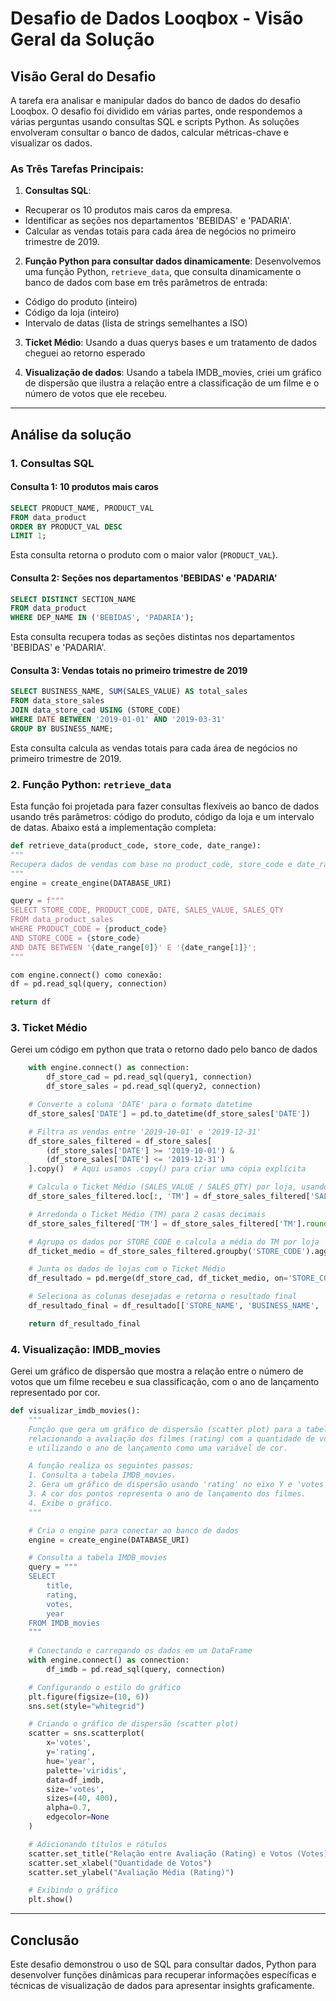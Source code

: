 # Desafio de Dados Looqbox - Visão Geral da Solução

## Visão Geral do Desafio

A tarefa era analisar e manipular dados do banco de dados do desafio Looqbox. O desafio foi dividido em várias partes, onde respondemos a várias perguntas usando consultas SQL e scripts Python. As soluções envolveram consultar o banco de dados, calcular métricas-chave e visualizar os dados.

### As Três Tarefas Principais:

1. **Consultas SQL**:
- Recuperar os 10 produtos mais caros da empresa.
- Identificar as seções nos departamentos 'BEBIDAS' e 'PADARIA'.
- Calcular as vendas totais para cada área de negócios no primeiro trimestre de 2019.

2. **Função Python para consultar dados dinamicamente**:
Desenvolvemos uma função Python, `retrieve_data`, que consulta dinamicamente o banco de dados com base em três parâmetros de entrada:
- Código do produto (inteiro)
- Código da loja (inteiro)
- Intervalo de datas (lista de strings semelhantes a ISO)

3. **Ticket Médio**:
Usando a duas querys bases e um tratamento de dados cheguei ao retorno esperado

4. **Visualização de dados**:
Usando a tabela IMDB_movies, criei um gráfico de dispersão que ilustra a relação entre a classificação de um filme e o número de votos que ele recebeu.

---
## Análise da solução

### 1. Consultas SQL

#### Consulta 1: 10 produtos mais caros
```sql
SELECT PRODUCT_NAME, PRODUCT_VAL
FROM data_product
ORDER BY PRODUCT_VAL DESC
LIMIT 1;
```
Esta consulta retorna o produto com o maior valor (`PRODUCT_VAL`).

#### Consulta 2: Seções nos departamentos 'BEBIDAS' e 'PADARIA'
```sql
SELECT DISTINCT SECTION_NAME
FROM data_product
WHERE DEP_NAME IN ('BEBIDAS', 'PADARIA');
```
Esta consulta recupera todas as seções distintas nos departamentos 'BEBIDAS' e 'PADARIA'.

#### Consulta 3: Vendas totais no primeiro trimestre de 2019
```sql
SELECT BUSINESS_NAME, SUM(SALES_VALUE) AS total_sales
FROM data_store_sales
JOIN data_store_cad USING (STORE_CODE)
WHERE DATE BETWEEN '2019-01-01' AND '2019-03-31'
GROUP BY BUSINESS_NAME;
```
Esta consulta calcula as vendas totais para cada área de negócios no primeiro trimestre de 2019.

### 2. Função Python: `retrieve_data`

Esta função foi projetada para fazer consultas flexíveis ao banco de dados usando três parâmetros: código do produto, código da loja e um intervalo de datas. Abaixo está a implementação completa:

```python
def retrieve_data(product_code, store_code, date_range):
"""
Recupera dados de vendas com base no product_code, store_code e date_range fornecidos.
"""
engine = create_engine(DATABASE_URI)

query = f"""
SELECT STORE_CODE, PRODUCT_CODE, DATE, SALES_VALUE, SALES_QTY
FROM data_product_sales
WHERE PRODUCT_CODE = {product_code}
AND STORE_CODE = {store_code}
AND DATE BETWEEN '{date_range[0]}' E '{date_range[1]}';
"""

com engine.connect() como conexão:
df = pd.read_sql(query, connection)

return df
```


### 3. Ticket Médio
Gerei um código em python que trata o retorno dado pelo banco de dados

```python
    with engine.connect() as connection:
        df_store_cad = pd.read_sql(query1, connection)
        df_store_sales = pd.read_sql(query2, connection)

    # Converte a coluna 'DATE' para o formato datetime
    df_store_sales['DATE'] = pd.to_datetime(df_store_sales['DATE'])

    # Filtra as vendas entre '2019-10-01' e '2019-12-31'
    df_store_sales_filtered = df_store_sales[
        (df_store_sales['DATE'] >= '2019-10-01') &
        (df_store_sales['DATE'] <= '2019-12-31')
    ].copy()  # Aqui usamos .copy() para criar uma cópia explícita

    # Calcula o Ticket Médio (SALES_VALUE / SALES_QTY) por loja, usando .loc[] para evitar o alerta
    df_store_sales_filtered.loc[:, 'TM'] = df_store_sales_filtered['SALES_VALUE'] / df_store_sales_filtered['SALES_QTY']

    # Arredonda o Ticket Médio (TM) para 2 casas decimais
    df_store_sales_filtered['TM'] = df_store_sales_filtered['TM'].round(2)

    # Agrupa os dados por STORE_CODE e calcula a média do TM por loja
    df_ticket_medio = df_store_sales_filtered.groupby('STORE_CODE').agg({'TM': 'mean'}).reset_index()

    # Junta os dados de lojas com o Ticket Médio
    df_resultado = pd.merge(df_store_cad, df_ticket_medio, on='STORE_CODE', how='inner')

    # Seleciona as colunas desejadas e retorna o resultado final
    df_resultado_final = df_resultado[['STORE_NAME', 'BUSINESS_NAME', 'TM']]

    return df_resultado_final

```

### 4. Visualização: IMDB_movies

Gerei um gráfico de dispersão que mostra a relação entre o número de votos que um filme recebeu e sua classificação, com o ano de lançamento representado por cor.

```python
def visualizar_imdb_movies():
    """
    Função que gera um gráfico de dispersão (scatter plot) para a tabela IMDB_movies,
    relacionando a avaliação dos filmes (rating) com a quantidade de votos (votes),
    e utilizando o ano de lançamento como uma variável de cor.

    A função realiza os seguintes passos:
    1. Consulta a tabela IMDB_movies.
    2. Gera um gráfico de dispersão usando 'rating' no eixo Y e 'votes' no eixo X.
    3. A cor dos pontos representa o ano de lançamento dos filmes.
    4. Exibe o gráfico.
    """

    # Cria o engine para conectar ao banco de dados
    engine = create_engine(DATABASE_URI)

    # Consulta a tabela IMDB_movies
    query = """
    SELECT
        title,
        rating,
        votes,
        year
    FROM IMDB_movies
    """
    
    # Conectando e carregando os dados em um DataFrame
    with engine.connect() as connection:
        df_imdb = pd.read_sql(query, connection)

    # Configurando o estilo do gráfico
    plt.figure(figsize=(10, 6))
    sns.set(style="whitegrid")

    # Criando o gráfico de dispersão (scatter plot)
    scatter = sns.scatterplot(
        x='votes', 
        y='rating', 
        hue='year', 
        palette='viridis', 
        data=df_imdb, 
        size='votes', 
        sizes=(40, 400), 
        alpha=0.7, 
        edgecolor=None
    )

    # Adicionando títulos e rótulos
    scatter.set_title("Relação entre Avaliação (Rating) e Votos (Votes) dos Filmes")
    scatter.set_xlabel("Quantidade de Votos")
    scatter.set_ylabel("Avaliação Média (Rating)")

    # Exibindo o gráfico
    plt.show()
```

---

## Conclusão

Este desafio demonstrou o uso de SQL para consultar dados, Python para desenvolver funções dinâmicas para recuperar informações específicas e técnicas de visualização de dados para apresentar insights graficamente.